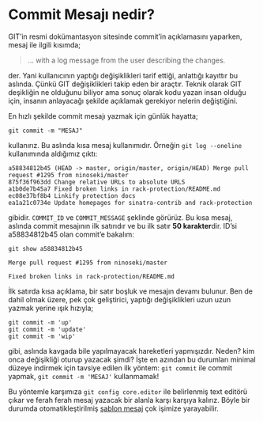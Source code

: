 # Commit Mesajı nedir?

GIT’in resmi dokümantasyon sitesinde commit’in açıklamasını yaparken, mesaj
ile ilgili kısımda;

> ... with a log message from the user describing the changes.

der. Yani kullanıcının yaptığı değişiklikleri tarif ettiği, anlattığı kayıttır
bu aslında. Çünkü GIT değişiklikleri takip eden bir araçtır. Teknik olarak
GIT deşikliğin ne olduğunu biliyor ama sonuç olarak kodu yazan insan
olduğu için, insanın anlayacağı şekilde açıklamak gerekiyor nelerin değiştiğini.

En hızlı şekilde commit mesajı yazmak için günlük hayatta;

    git commit -m "MESAJ"

kullanırız. Bu aslında kısa mesaj kullanımıdır. Örneğin `git log --oneline`
kullanımında aldığımız çıktı:

    a58834812b45 (HEAD -> master, origin/master, origin/HEAD) Merge pull request #1295 from ninoseki/master
    875f36f963dd Change relative URLs to absolute URLS
    a1b0de7b45a7 Fixed broken links in rack-protection/README.md
    ec08e37bf8b4 Linkify protection docs
    ea1a21c0734e Update homepages for sinatra-contrib and rack-protection

gibidir. `COMMIT_ID` ve `COMMIT_MESSAGE` şeklinde görürüz. Bu kısa mesaj,
aslında commit mesajının ilk satırıdır ve bu ilk satır **50 karakter**dir.
ID’si a58834812b45 olan commit’e bakalım:

    git show a58834812b45
    
    Merge pull request #1295 from ninoseki/master
    
    Fixed broken links in rack-protection/README.md

İlk satırda kısa açıklama, bir satır boşluk ve mesajın devamı bulunur. Ben de
dahil olmak üzere, pek çok geliştirici, yaptığı değişiklikleri uzun uzun
yazmak yerine ışık hızıyla;

    git commit -m 'up'
    git commit -m 'update'
    git commit -m 'wip'

gibi, aslında kavgada bile yapılmayacak hareketleri yapmışızdır. Neden? kim
onca değişikliği oturup yazacak şimdi? İşte en azından bu durumları minimal
düzeye indirmek için tavsiye edilen ilk yöntem: `git commit` ile commit
yapmak, `git commit -m 'MESAJ'` kullanmamak!

Bu yöntemle karşımıza `git config core.editor` ile belirlenmiş text editörü
çıkar ve ferah ferah mesaj yazacak bir alanla karşı karşıya kalırız. Böyle bir 
durumda otomatikleştirilmiş 
[şablon mesaj](temel-konfigurasyon-ogeleri.md#commit-template) çok işimize 
yarayabilir.
